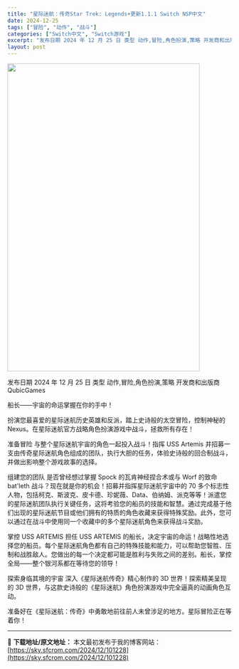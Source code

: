 ```yaml
---
title: "星际迷航：传奇Star Trek: Legends+更新1.1.1 Switch NSP中文"
date: 2024-12-25
tags: ["冒险", "动作", "战斗"]
categories: ["Switch中文", "Switch游戏"]
excerpt: "发布日期 2024 年 12 月 25 日 类型 动作,冒险,角色扮演,策略 开发商和出版商 QubicGames 船长——宇宙的命运掌握在你的手中！ 扮演您最喜爱的星际迷航历史英雄和反派，踏上史诗般的太空冒险，控制神秘的 Nexus。在星际迷航官方战略角色扮演游戏中战斗，拯救所有存在！ 准备冒险 &hellip;"
layout: post
---
```


<img class="aligncenter size-full wp-image-101229" src="https://sky.sfcrom.com/wp-content/uploads/2024/12/2024122505173741.webp" alt="" width="432" height="692" />

发布日期 2024 年 12 月 25 日
类型 动作,冒险,角色扮演,策略
开发商和出版商 QubicGames

船长——宇宙的命运掌握在你的手中！

扮演您最喜爱的星际迷航历史英雄和反派，踏上史诗般的太空冒险，控制神秘的 Nexus。在星际迷航官方战略角色扮演游戏中战斗，拯救所有存在！

准备冒险
与整个星际迷航宇宙的角色一起投入战斗！指挥 USS Artemis 并招募一支由传奇星际迷航角色组成的团队，执行大胆的任务，体验史诗般的回合制战斗，并做出影响整个游戏故事的选择。

组建您的团队
是否曾经想过掌握 Spock 的瓦肯神经捏合术或与 Worf 的致命 bat'leth 战斗？现在就是你的机会！招募并指挥星际迷航宇宙中的 70 多个标志性人物，包括柯克、斯波克、皮卡德、珍妮薇、Data、伯纳姆、派克等等！派遣您的星际迷航团队执行关键任务，这将考验您的船员的技能和智慧。通过完成基于他们出现的星际迷航节目或他们拥有的特质的角色收藏来获得特殊奖励。此外，您可以通过在战斗中使用同一个收藏中的多个星际迷航角色来获得战斗奖励。

掌控 USS ARTEMIS
担任 USS ARTEMIS 的船长，决定宇宙的命运！战略性地选择您的船员。每个星际迷航角色都有自己的特殊技能和能力，可以帮助您智胜、压制和战胜敌人。您做出的每一个决定都可能是胜利与失败之间的差别。船长，掌控全局——整个银河系都在等待您的领导！

探索身临其境的宇宙
深入《星际迷航传奇》精心制作的 3D 世界！探索精美呈现的 3D 世界，与这款史诗般的《星际迷航》角色扮演游戏中完全逼真的动画角色互动。

准备好在《星际迷航：传奇》中勇敢地前往前人未曾涉足的地方。星际冒险正在等着你！

---
📖 **下载地址/原文地址：** 本文最初发布于我的博客网站：[https://sky.sfcrom.com/2024/12/101228](https://sky.sfcrom.com/2024/12/101228)
